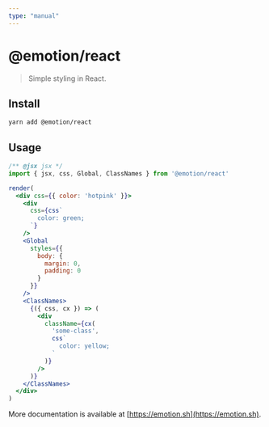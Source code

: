 ```yaml
---
type: "manual"
---
```


# @emotion/react

> Simple styling in React.

## Install

```bash
yarn add @emotion/react
```

## Usage

```jsx
/** @jsx jsx */
import { jsx, css, Global, ClassNames } from '@emotion/react'

render(
  <div css={{ color: 'hotpink' }}>
    <div
      css={css`
        color: green;
      `}
    />
    <Global
      styles={{
        body: {
          margin: 0,
          padding: 0
        }
      }}
    />
    <ClassNames>
      {({ css, cx }) => (
        <div
          className={cx(
            'some-class',
            css`
              color: yellow;
            `
          )}
        />
      )}
    </ClassNames>
  </div>
)
```

More documentation is available at [https://emotion.sh](https://emotion.sh).

